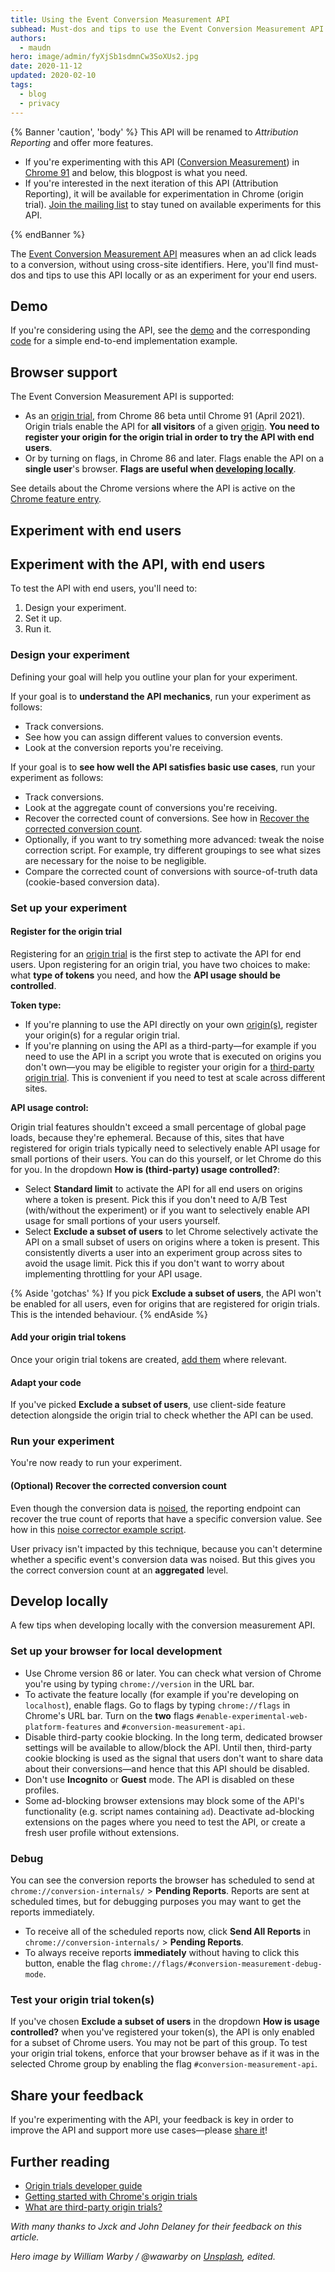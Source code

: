 ```yaml
---
title: Using the Event Conversion Measurement API
subhead: Must-dos and tips to use the Event Conversion Measurement API.
authors:
  - maudn
hero: image/admin/fyXjSb1sdmnCw3SoXUs2.jpg
date: 2020-11-12
updated: 2020-02-10
tags:
  - blog
  - privacy
---
```


{% Banner 'caution', 'body' %} This API will be renamed to _Attribution Reporting_ and offer more
features.

- If you're experimenting with this API ([Conversion
  Measurement](https://github.com/WICG/conversion-measurement-api/blob/3e0ef7d3cee8d7dc5a4b953e70cb027b0e13943b/README.md))
  in [Chrome 91](https://chromestatus.com/features/schedule) and below, this blogpost is what you
  need.
- If you're interested in the next iteration of this API (Attribution Reporting), it will be
  available for experimentation in Chrome (origin trial). [Join the mailing
  list](https://groups.google.com/u/1/a/chromium.org/g/attribution-reporting-api-dev) to stay tuned
  on available experiments for this API.

{% endBanner %}

The [Event Conversion Measurement API](/conversion-measurement) measures when an ad click leads to a
conversion, without using cross-site identifiers. Here, you'll find must-dos and tips to use this
API locally or as an experiment for your end users.

## Demo

If you're considering using the API, see the
[demo](https://goo.gle/demo-event-level-conversion-measurement-api) and the corresponding
[code](https://github.com/GoogleChromeLabs/trust-safety-demo/tree/main/conversion-measurement) for a
simple end-to-end implementation example.

## Browser support

The Event Conversion Measurement API is supported:

- As an [origin trial](/origin-trials/), from Chrome 86 beta until Chrome 91 (April 2021). Origin
  trials enable the API for **all visitors** of a given [origin](/same-site-same-origin/#origin).
  **You need to register your origin for the origin trial in order to try the API with end users**.
- Or by turning on flags, in Chrome 86 and later. Flags enable the API on a **single user**'s browser.
  **Flags are useful when [developing locally](#develop-locally)**.

See details about the Chrome versions where the API is active on the [Chrome feature
entry](https://chromestatus.com/feature/6412002824028160).

## Experiment with end users

## Experiment with the API, with end users

To test the API with end users, you'll need to:

1. Design your experiment.
2. Set it up.
3. Run it.

### Design your experiment

Defining your goal will help you outline your plan for your experiment.

If your goal is to **understand the API mechanics**, run your experiment as follows:

- Track conversions.
- See how you can assign different values to conversion events.
- Look at the conversion reports you're receiving.

If your goal is to **see how well the API satisfies basic use cases**, run your experiment as
follows:

- Track conversions.
- Look at the aggregate count of conversions you're receiving.
- Recover the corrected count of conversions. See how in [Recover the corrected conversion
  count](<#(optional)-recover-the-corrected-conversion-count>).
- Optionally, if you want to try something more advanced: tweak the noise correction script. For
  example, try different groupings to see what sizes are necessary for the noise to be negligible.
- Compare the corrected count of conversions with source-of-truth data (cookie-based conversion
  data).

### Set up your experiment

#### Register for the origin trial

Registering for an [origin trial](/origin-trials/) is the first step to activate the API for end
users. Upon registering for an origin trial, you have two choices to make: what **type of tokens** you
need, and how the **API usage should be controlled**.

**Token type:**

- If you're planning to use the API directly on your own
  [origin(s)](/same-site-same-origin/#origin), register your origin(s) for a regular origin trial.
- If you're planning on using the API as a third-party—for example if you need to use the API in a
  script you wrote that is executed on origins you don't own—you may be eligible to register your
  origin for a [third-party origin trial](/third-party-origin-trials). This is convenient if you
  need to test at scale across different sites.

**API usage control:**

Origin trial features shouldn't exceed a small percentage of global page loads, because they're
ephemeral. Because of this, sites that have registered for origin trials typically need to
selectively enable API usage for small portions of their users. You can do this yourself, or let
Chrome do this for you. In the dropdown **How is (third-party) usage controlled?**:

- Select **Standard limit** to activate the API for all end users on origins where a token is
  present. Pick this if you don't need to A/B Test (with/without the experiment) or if you want
  to selectively enable API usage for small portions of your users yourself.
- Select **Exclude a subset of users** to let Chrome selectively activate the API on a small subset
  of users on origins where a token is
  present. This consistently diverts a user into an experiment group across sites to avoid the
  usage limit. Pick this if you don't want to worry about implementing throttling for your API
  usage.

{% Aside 'gotchas' %}
If you pick **Exclude a subset of users**, the API won't be enabled for all users, even for origins
that are registered for origin trials. This is the intended behaviour.
{% endAside %}

#### Add your origin trial tokens

Once your origin trial tokens are created, [add them](https://github.com/GoogleChrome/OriginTrials/blob/gh-pages/developer-guide.md#how-do-i-enable-an-experimental-feature-on-my-origin) where relevant.

#### Adapt your code

If you've picked **Exclude a subset of users**, use client-side feature detection alongside the
origin trial to check whether the API can be used.

### Run your experiment

You're now ready to run your experiment.

#### (Optional) Recover the corrected conversion count

Even though the conversion data is [noised](/conversion-measurement/#noising-of-conversion-data),
the reporting endpoint can recover the true count of reports that have a specific conversion value.
See how in this [noise corrector example
script](https://github.com/WICG/conversion-measurement-api/blob/master/noise_corrector.py).

User privacy isn't impacted by this technique, because you can't determine whether a specific
event's conversion data was noised. But this gives you the correct conversion count at an
**aggregated** level.

## Develop locally

A few tips when developing locally with the conversion measurement API.

### Set up your browser for local development

- Use Chrome version 86 or later. You can check what version of Chrome you're using by typing
  `chrome://version` in the URL bar.
- To activate the feature locally (for example if you're developing on `localhost`), enable
  flags. Go to flags by typing `chrome://flags` in Chrome's URL bar. Turn on the **two** flags
  `#enable-experimental-web-platform-features` and `#conversion-measurement-api`.
- Disable third-party cookie blocking. In the long term, dedicated browser settings will be
  available to allow/block the API. Until then, third-party cookie blocking is used as the signal
  that users don't want to share data about their conversions—and hence that this API should be
  disabled.
- Don't use **Incognito** or **Guest** mode. The API is disabled on these profiles.
- Some ad-blocking browser extensions may block some of the API's functionality (e.g. script names
  containing `ad`). Deactivate ad-blocking extensions on the pages where you need to test the API,
  or create a fresh user profile without extensions.

### Debug

You can see the conversion reports the browser has scheduled to send at
`chrome://conversion-internals/` > **Pending Reports**. Reports are sent at scheduled times, but for
debugging purposes you may want to get the reports immediately.

- To receive all of the scheduled reports now, click **Send All Reports** in
  `chrome://conversion-internals/` > **Pending Reports**.
- To always receive reports **immediately** without having to click this button, enable the flag
  `chrome://flags/#conversion-measurement-debug-mode`.

### Test your origin trial token(s)

If you've chosen **Exclude a subset of users** in the dropdown **How is usage controlled?** when
you've registered your token(s), the API is only enabled for a subset of Chrome users. You may not
be part of this group. To test your origin trial tokens, enforce that your browser behave as if it
was in the selected Chrome group by enabling the flag `#conversion-measurement-api`.

## Share your feedback

If you're experimenting with the API, your feedback is key in order to improve the API and support
more use cases—please [share it](/conversion-measurement/#share-your-feedback)!

## Further reading

- [Origin trials developer guide](/third-party-origin-trials/)
- [Getting started with Chrome's origin trials](/origin-trials/)
- [What are third-party origin
  trials?](https://github.com/GoogleChrome/OriginTrials/blob/gh-pages/developer-guide.md)

_With many thanks to Jxck and John Delaney for their feedback on this article._

_Hero image by William Warby / @wawarby on [Unsplash](https://unsplash.com/photos/WahfNoqbYnM),
edited._
